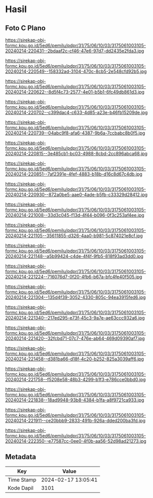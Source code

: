 # Hasil

## Foto C Plano

https://sirekap-obj-formc.kpu.go.id/5ed6/pemilu/pdpr/31/75/06/10/03/3175061003105-20240214-220431--2bdaaf2c-cf46-47e6-97d7-dd2435e2fda3.jpg

https://sirekap-obj-formc.kpu.go.id/5ed6/pemilu/pdpr/31/75/06/10/03/3175061003105-20240214-220549--158332ad-3104-470c-8cb5-2e548cfd92b5.jpg

https://sirekap-obj-formc.kpu.go.id/5ed6/pemilu/pdpr/31/75/06/10/03/3175061003105-20240214-220622--8d5f4c73-2577-4e01-b5b1-6fc49db861d3.jpg

https://sirekap-obj-formc.kpu.go.id/5ed6/pemilu/pdpr/31/75/06/10/03/3175061003105-20240214-220702--c399dac4-c633-4d85-a23e-b46fb15209de.jpg

https://sirekap-obj-formc.kpu.go.id/5ed6/pemilu/pdpr/31/75/06/10/03/3175061003105-20240214-220739--04abc9f8-afa6-4387-9b6a-7ccbabc8b0f5.jpg

https://sirekap-obj-formc.kpu.go.id/5ed6/pemilu/pdpr/31/75/06/10/03/3175061003105-20240214-220815--3e485cb1-bc03-4988-8cbd-2cc896abca68.jpg

https://sirekap-obj-formc.kpu.go.id/5ed6/pemilu/pdpr/31/75/06/10/03/3175061003105-20240214-220851--7af2391e-4fef-4883-b18b-d16c8d67c4db.jpg

https://sirekap-obj-formc.kpu.go.id/5ed6/pemilu/pdpr/31/75/06/10/03/3175061003105-20240214-220930--872a0be5-aae0-4ade-b5fb-c33329d28412.jpg

https://sirekap-obj-formc.kpu.go.id/5ed6/pemilu/pdpr/31/75/06/10/03/3175061003105-20240214-221008--33d3c045-f13d-4f44-b096-0f3c253af4ee.jpg

https://sirekap-obj-formc.kpu.go.id/5ed6/pemilu/pdpr/31/75/06/10/03/3175061003105-20240214-221105--35611855-d326-4aa0-b981-5c874021e8cf.jpg

https://sirekap-obj-formc.kpu.go.id/5ed6/pemilu/pdpr/31/75/06/10/03/3175061003105-20240214-221148--a5b99424-c4de-4f4f-9fb5-818f93ad3dd0.jpg

https://sirekap-obj-formc.kpu.go.id/5ed6/pemilu/pdpr/31/75/06/10/03/3175061003105-20240214-221224--716076d7-0f20-4fb6-b67a-bfc4fe40f505.jpg

https://sirekap-obj-formc.kpu.go.id/5ed6/pemilu/pdpr/31/75/06/10/03/3175061003105-20240214-221304--135d4f39-3052-4330-805c-94ea3915fed6.jpg

https://sirekap-obj-formc.kpu.go.id/5ed6/pemilu/pdpr/31/75/06/10/03/3175061003105-20240214-221340--217ed295-e73f-45c3-9a7e-ae63ccc932a6.jpg

https://sirekap-obj-formc.kpu.go.id/5ed6/pemilu/pdpr/31/75/06/10/03/3175061003105-20240214-221420--32fcbd71-07c7-476e-ab64-469d09390af7.jpg

https://sirekap-obj-formc.kpu.go.id/5ed6/pemilu/pdpr/31/75/06/10/03/3175061003105-20240214-221458--d381ba66-d18f-4c20-b252-825a3039aff6.jpg

https://sirekap-obj-formc.kpu.go.id/5ed6/pemilu/pdpr/31/75/06/10/03/3175061003105-20240214-221758--f5208e58-48b3-4299-b1f3-e786cce0bbd0.jpg

https://sirekap-obj-formc.kpu.go.id/5ed6/pemilu/pdpr/31/75/06/10/03/3175061003105-20240214-221838--18ad9948-93b8-4384-b1fa-a8f9721ca933.jpg

https://sirekap-obj-formc.kpu.go.id/5ed6/pemilu/pdpr/31/75/06/10/03/3175061003105-20240214-221911--ce20bbb9-2833-491b-926a-dded200ba3fd.jpg

https://sirekap-obj-formc.kpu.go.id/5ed6/pemilu/pdpr/31/75/06/10/03/3175061003105-20240214-222350--e77587cc-0ee0-4f0b-aa56-52d98ad21273.jpg


## Metadata

| Key        | Value               |
| ---------- | ------------------- |
| Time Stamp | 2024-02-17 13:05:41 |
| Kode Dapil | 3101                |



